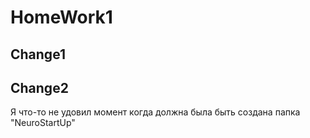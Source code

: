 # HomeWork1

## Change1

## Change2
Я что-то не удовил момент когда должна была быть создана папка "NeuroStartUp"
